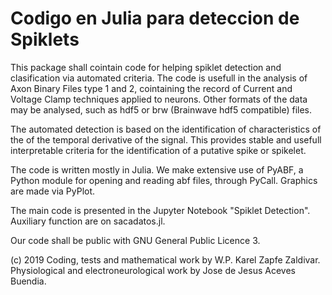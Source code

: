# Codigo en Julia para deteccion de Spiklets

This package shall cointain code for helping spiklet detection and 
clasification via automated criteria. The code is usefull in the
analysis of Axon Binary Files type 1 and 2, cointaining
the record of Current and Voltage Clamp techniques applied to
neurons. Other formats of the data may be analysed, such as hdf5
 or brw (Brainwave hdf5 compatible) files. 
 
 The automated detection is based on the identification of
 characteristics of the
 of the temporal derivative of the signal. This provides stable and 
 usefull interpretable criteria for the identification of
 a putative spike or spikelet.
 
 The code is written mostly in Julia. We make extensive use of
 PyABF, a Python module for opening and reading abf files,
 through PyCall. Graphics are made via PyPlot. 
 
 The main code is presented in the Jupyter Notebook "Spiklet Detection". 
 Auxiliary function are on sacadatos.jl.
 
 
 Our code shall be public with GNU General Public Licence 3. 
 
 
 (c) 2019
 Coding, tests and mathematical work by W.P. Karel Zapfe Zaldivar.
 Physiological and electroneurological work by Jose de Jesus Aceves Buendia.
 
 
 


